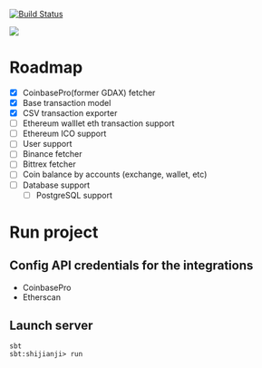 [![Build Status](https://travis-ci.com/zheli/shijianji.svg?branch=master)](https://travis-ci.com/zheli/shijianji)

![](https://vignette.wikia.nocookie.net/doraemon/images/f/fe/Images.jpeg/revision/latest?cb=20130708030507&path-prefix=en)

# Roadmap
- [x] CoinbasePro(former GDAX) fetcher
- [x] Base transaction model
- [x] CSV transaction exporter
- [ ] Ethereum walllet eth transaction support
- [ ] Ethereum ICO support
- [ ] User support
- [ ] Binance fetcher
- [ ] Bittrex fetcher
- [ ] Coin balance by accounts (exchange, wallet, etc)
- [ ] Database support
  - [ ] PostgreSQL support

# Run project

## Config API credentials for the integrations
* CoinbasePro
* Etherscan

## Launch server
```$xslt
sbt
sbt:shijianji> run
```
